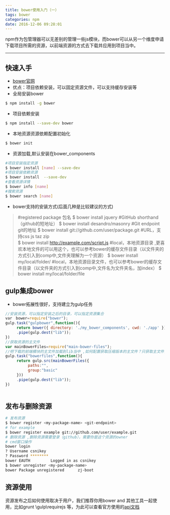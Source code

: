 ```yaml
---
title: bower使用入门（一）
tags: bower
categories: npm
date: 2016-12-06 09:28:01
---
```


npm作为包管理器可以无差别的管理一些js模块，而bower可以从另一个维度申请下载项目所需的资源，以前端资源的方式去下载并应用到项目当中。

<!--more-->

---


## 快速入手

* [bower官网](https://bower.io/)
* 优点：项目依赖安装，可以固定资源文件，可以支持缓存安装等
* 全局安装bower
``` bash
$ npm install -g bower 
```
* 项目依赖安装 
``` bash
$ npm install --save-dev bower
```
 
* 本地资源资源依赖配置初始化
``` bash
$ bower init
```

* 资源加载,默认安装在bower_components
``` bash
#项目安装指定资源
$ bower install [name] --save-dev
#项目安装依赖资源 
$ bower install  --save-dev
#查看资源详情 
$ bower info [name]
#搜索资源 
$ bower search [name]

```

* bower支持的安装方式(后面几种是比较建议的方式)
> #registered package 包名
$ bower install jquery
#GitHub shorthand（github的短地址）
$ bower install desandro/masonry
#Git endpoint git的地址
$ bower install git://github.com/user/package.git
#URL，支持css js taz zip  
$ bower install http://example.com/script.js 
#local，本地资源目录 ,更喜欢本地文件的可以用这个，也可以参考bower的缓存文件目录（以文件夹的方式引入到comp中,文件夹理解为一个资源）
$ bower install my/local/folder/ 
#local，本地资源目录文件，也可以参考bower的缓存文件目录（以文件夹的方式引入到comp中,文件名为文件夹名，加index）
$ bower install my/local/folder/file     

## gulp集成bower

* bower拓展性很好，支持建立为gulp任务
``` javascript 
//安装资源，可以指定安装之后的目录，可以指定资源集合
var　bower=require("bower");
gulp.task("gulpbower",function(){
     return bower({ directory: './my_bower_components', cwd: './app' })
     .pipe(gulp.dest("lib"));
})
//获取资源的主文件
var mainBowerFiles=require("main-bower-files");
//吧下载的前端模块的主文件加载到lib当中 ,如何配置获取压缩版本的主文件？只获取主文件，不同项目需要的文件可以手动配置
gulp.task("bowerfiles",function(){
     return gulp.src(mainBowerFiles({
          paths:"",
          group:"basic"
     })) 
     .pipe(gulp.dest("lib"));
})
 
```

## 发布与删除资源
``` bash
# 发布资源
$ bower register <my-package-name> <git-endpoint>
# for example
$ bower register example git://github.com/user/example.git
# 删除资源 ,删除资源需要登录（github），需要你是这个资源的owner
# cmd窗口操作
bower login
? Username csnikey
? Password ********
bower EAUTH         Logged in as csnikey
$ bower unregister <my-package-name> 
bower Package unregistered      zj-boot


```

## 资源使用
资源发布之后如何使用取决于用户，我们推荐你用bower and 其他工具一起使用，比如grunt \gulp\requirejs 等，为此可以查看官方使用的[api文档](https://bower.io/docs/api/)